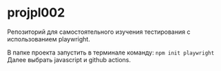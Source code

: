 # projpl002

Репозиторий для самостоятельного изучения тестирования с использованием playwright.

В папке проекта запустить в терминале команду: 
`npm init playwright`
Далее выбрать javascript и github actions.